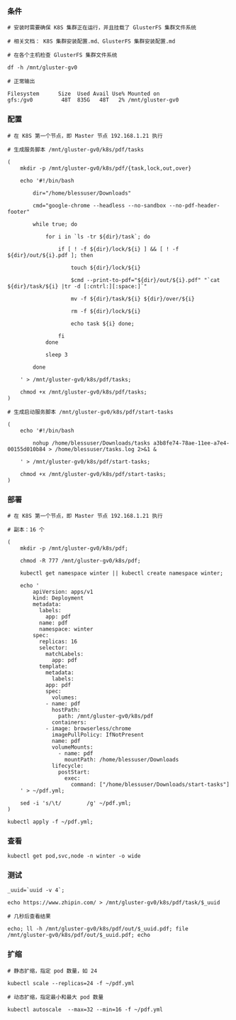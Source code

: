 
### 条件

	# 安装时需要确保 K8S 集群正在运行，并且挂载了 GlusterFS 集群文件系统

	# 相关文档： K8S 集群安装配置.md、GlusterFS 集群安装配置.md

	# 在各个主机检查 GlusterFS 集群文件系统

	df -h /mnt/gluster-gv0

	# 正常输出

	Filesystem      Size  Used Avail Use% Mounted on
	gfs:/gv0         48T  835G   48T   2% /mnt/gluster-gv0


### 配置

	# 在 K8S 第一个节点，即 Master 节点 192.168.1.21 执行

	# 生成服务脚本 /mnt/gluster-gv0/k8s/pdf/tasks

	(
		mkdir -p /mnt/gluster-gv0/k8s/pdf/{task,lock,out,over}
	
		echo '#!/bin/bash

			dir="/home/blessuser/Downloads"

			cmd="google-chrome --headless --no-sandbox --no-pdf-header-footer"

			while true; do

				for i in `ls -tr ${dir}/task`; do

					if [ ! -f ${dir}/lock/${i} ] && [ ! -f ${dir}/out/${i}.pdf ]; then

						touch ${dir}/lock/${i}

						$cmd --print-to-pdf="${dir}/out/${i}.pdf" "`cat ${dir}/task/${i} |tr -d [:cntrl:][:space:]`"

						mv -f ${dir}/task/${i} ${dir}/over/${i}

						rm -f ${dir}/lock/${i}

						echo task ${i} done;

					fi
				done

				sleep 3

			done

		' > /mnt/gluster-gv0/k8s/pdf/tasks;
		
		chmod +x /mnt/gluster-gv0/k8s/pdf/tasks; 
	)

	# 生成启动服务脚本 /mnt/gluster-gv0/k8s/pdf/start-tasks

	(
		echo '#!/bin/bash

			nohup /home/blessuser/Downloads/tasks a3b8fe74-78ae-11ee-a7e4-00155d010b84 > /home/blessuser/tasks.log 2>&1 &

		' > /mnt/gluster-gv0/k8s/pdf/start-tasks; 
		
		chmod +x /mnt/gluster-gv0/k8s/pdf/start-tasks;
	)


### 部署

	# 在 K8S 第一个节点，即 Master 节点 192.168.1.21 执行

	# 副本：16 个
	
	(
		mkdir -p /mnt/gluster-gv0/k8s/pdf;

		chmod -R 777 /mnt/gluster-gv0/k8s/pdf;

		kubectl get namespace winter || kubectl create namespace winter;

		echo '
			apiVersion: apps/v1
			kind: Deployment
			metadata:
			  labels:
			    app: pdf
			  name: pdf
			  namespace: winter
			spec:
			  replicas: 16
			  selector:
			    matchLabels:
			      app: pdf
			  template:
			    metadata:
			      labels:
				app: pdf
			    spec:
			      volumes:
				- name: pdf
				  hostPath:
				    path: /mnt/gluster-gv0/k8s/pdf
			      containers:
				- image: browserless/chrome
				  imagePullPolicy: IfNotPresent
				  name: pdf
				  volumeMounts:
					- name: pdf
					  mountPath: /home/blessuser/Downloads
				  lifecycle:
					postStart:
					  exec:
					    command: ["/home/blessuser/Downloads/start-tasks"]
		' > ~/pdf.yml;

		sed -i 's/\t/        /g' ~/pdf.yml;
	)

	kubectl apply -f ~/pdf.yml;


### 查看

	kubectl get pod,svc,node -n winter -o wide


### 测试

	
	_uuid=`uuid -v 4`; 

	echo https://www.zhipin.com/ > /mnt/gluster-gv0/k8s/pdf/task/$_uuid

	# 几秒后查看结果

	echo; ll -h /mnt/gluster-gv0/k8s/pdf/out/$_uuid.pdf; file /mnt/gluster-gv0/k8s/pdf/out/$_uuid.pdf; echo


### 扩缩

	# 静态扩缩，指定 pod 数量，如 24

	kubectl scale --replicas=24 -f ~/pdf.yml

	# 动态扩缩，指定最小和最大 pod 数量

	kubectl autoscale  --max=32 --min=16 -f ~/pdf.yml
	


